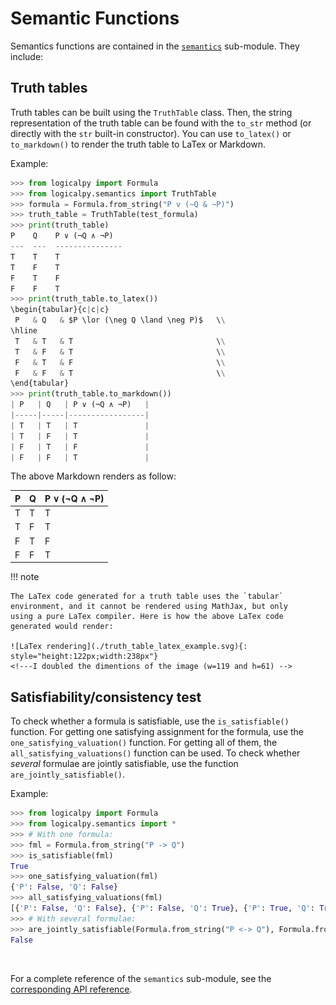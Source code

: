 # Semantic Functions

Semantics functions are contained in the [`semantics`](../api-reference/logicalpy/semantics.md) sub-module. They include:

## Truth tables

Truth tables can be built using the `TruthTable` class. Then, the string representation of the truth table
can be found with the `to_str` method (or directly with the `str` built-in constructor).
You can use `to_latex()` or `to_markdown()` to render the truth table to LaTex or Markdown.

Example:

```python
>>> from logicalpy import Formula
>>> from logicalpy.semantics import TruthTable
>>> formula = Formula.from_string("P v (~Q & ~P)")
>>> truth_table = TruthTable(test_formula)
>>> print(truth_table)
P    Q    P ∨ (¬Q ∧ ¬P)
---  ---  ---------------
T    T    T
T    F    T
F    T    F
F    F    T
>>> print(truth_table.to_latex())
\begin{tabular}{c|c|c}
 P   & Q   & $P \lor (\neg Q \land \neg P)$   \\
\hline
 T   & T   & T                                \\
 T   & F   & T                                \\
 F   & T   & F                                \\
 F   & F   & T                                \\
\end{tabular}
>>> print(truth_table.to_markdown())
| P   | Q   | P ∨ (¬Q ∧ ¬P)   |
|-----|-----|-----------------|
| T   | T   | T               |
| T   | F   | T               |
| F   | T   | F               |
| F   | F   | T               |
```

The above Markdown renders as follow:

| P   | Q   | P ∨ (¬Q ∧ ¬P)   |
|-----|-----|-----------------|
| T   | T   | T               |
| T   | F   | T               |
| F   | T   | F               |
| F   | F   | T               |

!!! note

    The LaTex code generated for a truth table uses the `tabular` environment, and it cannot be rendered using MathJax, but only
    using a pure LaTex compiler. Here is how the above LaTex code generated would render:

    ![LaTex rendering](./truth_table_latex_example.svg){: style="height:122px;width:238px"}
    <!---I doubled the dimentions of the image (w=119 and h=61) -->


## Satisfiability/consistency test

To check whether a formula is satisfiable, use the `is_satisfiable()` function.
For getting one satisfying assignment for the formula, use the `one_satisfying_valuation()` function.
For getting all of them, the `all_satisfying_valuations()` function can be used.
To check whether *several* formulae are jointly satisfiable, use the function `are_jointly_satisfiable()`.

Example:

```python
>>> from logicalpy import Formula
>>> from logicalpy.semantics import *
>>> # With one formula:
>>> fml = Formula.from_string("P -> Q")
>>> is_satisfiable(fml)
True
>>> one_satisfying_valuation(fml)
{'P': False, 'Q': False}
>>> all_satisfying_valuations(fml)
[{'P': False, 'Q': False}, {'P': False, 'Q': True}, {'P': True, 'Q': True}]
>>> # With several formulae:
>>> are_jointly_satisfiable(Formula.from_string("P <-> Q"), Formula.from_string("~P & Q"))
False
```

<br>

For a complete reference of the `semantics` sub-module, see the [corresponding API reference](../api-reference/logicalpy/semantics.md).
